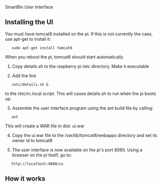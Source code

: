 SmartBin User Interface

Installing the UI
-----------------

You must have tomcat8 installed on the pi.  If this is not currently the
case, use apt-get to install it:
```
   sudo apt-get install tomcat8
```
When you reboot the pi, tomcat8 should start automatically

1. Copy details.sh to the raspberry pi /etc directory. Make it executable

2. Add the line
```
   /etc/details.sh & 
```
   to the /etc/rc.local script.  This will cause details.sh to run when 
   the pi boots up.

3. Assemble the user interface program using the ant build file by calling:
```
   ant
```
   This will create a WAR file in dist:  ui.war

4. Copy the ui.war file to the /var/lib/tomcat8/webapps directory and set 
   its owner id to tomcat8 

5. The user interface is now available on the pi's port 8080.  Using a
   browser on the pi itself, go to:
```
   http://localhost:8080/ui
```

How it works
------------
